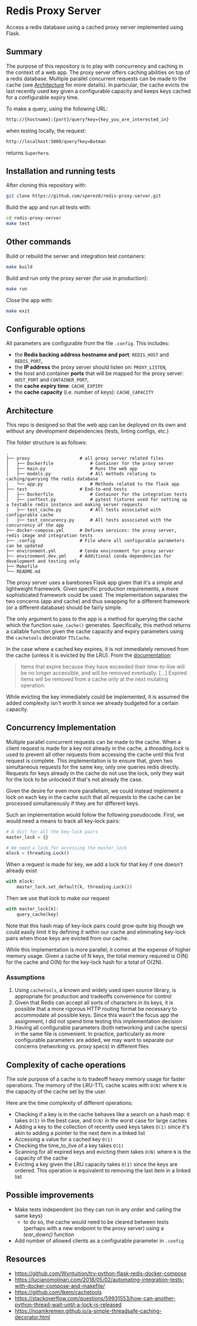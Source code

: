 # Redis Proxy Server

Access a redis database using a cached proxy server implemented using Flask.

## Summary

The purpose of this repository is to play with concurrency and caching in the context of a web app.
The proxy server offers caching abilities on top of a redis database.
Multiple parallel concurrent requests can be made to the cache (see [Architecture](#architecture) for more details).
In particular, the cache evicts the last recently used key given a configurable capacity and keeps keys cached for a configurable expiry time.

To make a query, using the following URL:

```bash
http://{hostname}:{port}/query?key={key_you_are_interested_in}
```

when testing locally, the request:

```bash
http://localhost:5000/query?key=Batman
```

returns `Superhero`.

## Installation and running tests

After cloning this repository with:

```bash
git clone https://github.com/sperez8/redis-proxy-server.git
```

Build the app and run all tests with:
```bash
cd redis-proxy-server
make test
```

## Other commands

Build or rebuild the server and integration test containers:
```bash
make build
```

Build and run only the proxy server (for use in production):
```bash
make run
```

Close the app with:
```bash
make exit
```

## Configurable options

All parameters are configurable from the file `.config`. This includes:
- the **Redis backing address hostname and port**: `REDIS_HOST` and `REDIS_PORT`,
- the **IP address**  the proxy server should listen on: `PROXY_LISTEN`,
- the host and container **ports** that will be mapped for the proxy server: `HOST_PORT` and `CONTAINER_PORT`,
- the **cache expiry time**: `CACHE_EXPIRY`
- the **cache capacity** (i.e. number of keys): `CACHE_CAPACITY`

## Architecture

This repo is designed so that the web app can be deployed on its own and without any development dependencies (tests, linting configs, etc.)

The folder structure is as follows:

    .
    ├── proxy                   # all proxy server related files
    │   ├── Dockerfile              # Container for the proxy server
    │   ├── main.py                 # Runs the web app
    │   ├── models.py               # All methods relating to caching/querying the redis database
    │   └── app.py                  # Methods related to the flask app
    ├── test                    # End-to-end tests
    │   ├── Dockerfile              # Container for the integration tests
    │   ├── conftest.py             # pytest fixtures used for setting up a testable redis instance and making server requests
    │   ├── test_cache.py           # All tests associated with configurable cache 
    │   ├── test_concurency.py      # All tests associated with the concurrency of the app
    ├── docker-compose.yml      # Defines services: the proxy server, redis image and integration tests
    ├── .config                 # File where all configurable parameters can be updated
    ├── environment.yml         # Conda environment for proxy server
    ├── environment.dev.yml     # Additional conda dependencies for development and testing only
    ├── Makefile
    └── README.md

The proxy server uses a barebones Flask app given that it's a simple and lightweight framework. Given specific production requirements, a more sophisticated framework could be used.
The implementation separates the two concerns (app and cache) and thus swapping for a different framework (or a different database) 
should be fairly simple.

The only argument to pass to the app is a method for querying the cache which the function `make_cache()` generates.
Specifically, this method returns a callable function given the cache capacity and expiry parameters using the `cachetools` decorator `TTLCache`.

In the case where a cached key expires, it is not immediately removed from the cache (unless it is evicted by the LRU). From the [documentation](https://cachetools.readthedocs.io/en/latest/#cachetools.TTLCache):

> Items that expire because they have exceeded their time-to-live will be no longer accessible, and will be removed eventually. [...] Expired items will be removed from a cache only at the next mutating operation.

While evicting the key immediately could be implemented, it is assumed the added complexity isn't worth it since we already budgeted for a certain capacity.

## Concurrency Implementation

Multiple parallel concurrent requests can be made to the cache. When a client request is made for a key not already in the cache, a *threading.lock* is used to prevent
all other requests from accessing the cache until this first request is complete. This implementation is to ensure that, given two simultaneous requests for the same key, only one queries redis directly.
Requests for keys already in the cache do not use the lock, only they wait for the lock to be unlocked if that's not already the case.

Given the desire for even more parallelism, we could instead implement a lock on each key in the cache such that all requests to the cache can be processed simultaneously if they are for different keys.

Such an implementation would follow the following pseudocode. First, we would need a means to track all key-lock pairs:

```python
# A dict for all the key-lock pairs
master_lock = {}

# We need a lock for accessing the master_lock
mlock = threading.Lock()
```

When a request is made for key, we add a lock for that key if one doesn't already exist 
```python
with mlock:
    master_lock.set_default(k, threading.Lock())
```
Then we use that lock to make our request
```python
with master_lock[k]:
    query_cache(key)
```

Note that this hash map of key-lock pairs could grow quite big though we could easily limit it by defining it within our cache and eliminating key-lock pairs when those keys are evicted from our cache.

While this implementation is more parallel, it comes at the expense of higher memory usage. 
Given a cache of N keys, the total memory required is O(N) for the cache and O(N) for the key-lock hash for a total of O(2N). 

### Assumptions
1. Using `cachetools`, a known and widely used open source library, is appropriate for production and tradeoffs convenience for control
2. Given that Redis can accept all sorts of characters in its keys, it is possible that a more rigorous HTTP routing format be necessary to accommodate all possible keys. Since this wasn't the focus app the assignment, I did not spend time testing this implementation decision
3. Having all configurable parameters (both networking and cache specs) in the same file is convenient. In practice, particularly as more configurable parameters are added, we may want to separate our concerns (networking vs. proxy specs) in different files

## Complexity of cache operations

The sole purpose of a cache is to tradeoff heavy memory usage for faster operations.
The memory of the LRU-TTL cache scales with `O(N)` where `N` is the capacity of the cache set by the user.

Here are the time complexity of different operations:
* Checking if a key is in the cache behaves like a search on a hash map: it takes `O(1)` in the best case, and `O(N)` in the worst case for large caches 
* Adding a key to the collection of recently used keys takes `O(1)` since it's akin to adding a pointer to the next item in a linked list
* Accessing a value for a cached key `O(1)` 
* Checking the time_to_live of a key takes `O(1)`
* Scanning for all expired keys and evicting them takes `O(N)` where `N` is the capacity of the cache
* Evicting a key given the LRU capacity takes `O(1)` since the keys are ordered. This operation is equivalent to removing the last item in a linked list

## Possible improvements

* Make tests independent (so they can run in any order and calling the same keys)
  * to do so, the cache would need to be cleared between tests (perhaps with a new endpoint to the proxy server) using a *tear_down()* function
* Add number of allowed clients as a configurable parameter in `.config`

## Resources
* https://github.com/Wyntuition/try-python-flask-redis-docker-compose
* https://lucianomolinari.com/2018/05/02/automating-integration-tests-with-docker-compose-and-makefile/
* https://github.com/tkem/cachetools
* https://stackoverflow.com/questions/59931553/how-can-another-python-thread-wait-until-a-lock-is-released
* https://noamkremen.github.io/a-simple-threadsafe-caching-decorator.html
